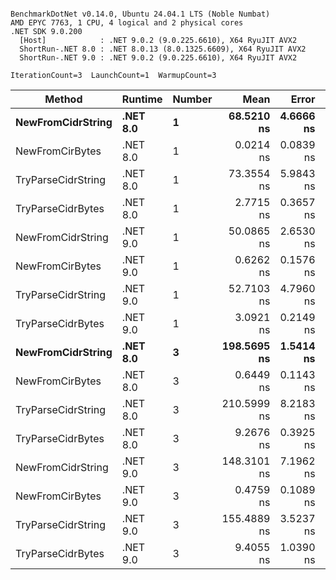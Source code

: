 ```

BenchmarkDotNet v0.14.0, Ubuntu 24.04.1 LTS (Noble Numbat)
AMD EPYC 7763, 1 CPU, 4 logical and 2 physical cores
.NET SDK 9.0.200
  [Host]            : .NET 9.0.2 (9.0.225.6610), X64 RyuJIT AVX2
  ShortRun-.NET 8.0 : .NET 8.0.13 (8.0.1325.6609), X64 RyuJIT AVX2
  ShortRun-.NET 9.0 : .NET 9.0.2 (9.0.225.6610), X64 RyuJIT AVX2

IterationCount=3  LaunchCount=1  WarmupCount=3  

```
| Method             | Runtime  | Number | Mean        | Error     | StdDev    | Min         | Max         | Allocated |
|------------------- |--------- |------- |------------:|----------:|----------:|------------:|------------:|----------:|
| **NewFromCidrString**  | **.NET 8.0** | **1**      |  **68.5210 ns** | **4.6666 ns** | **0.2558 ns** |  **68.3614 ns** |  **68.8161 ns** |         **-** |
| NewFromCirBytes    | .NET 8.0 | 1      |   0.0214 ns | 0.0839 ns | 0.0046 ns |   0.0182 ns |   0.0267 ns |         - |
| TryParseCidrString | .NET 8.0 | 1      |  73.3554 ns | 5.9843 ns | 0.3280 ns |  73.1379 ns |  73.7327 ns |         - |
| TryParseCidrBytes  | .NET 8.0 | 1      |   2.7715 ns | 0.3657 ns | 0.0200 ns |   2.7581 ns |   2.7946 ns |         - |
| NewFromCidrString  | .NET 9.0 | 1      |  50.0865 ns | 2.6530 ns | 0.1454 ns |  49.9606 ns |  50.2457 ns |         - |
| NewFromCirBytes    | .NET 9.0 | 1      |   0.6262 ns | 0.1576 ns | 0.0086 ns |   0.6208 ns |   0.6361 ns |         - |
| TryParseCidrString | .NET 9.0 | 1      |  52.7103 ns | 4.7960 ns | 0.2629 ns |  52.5097 ns |  53.0079 ns |         - |
| TryParseCidrBytes  | .NET 9.0 | 1      |   3.0921 ns | 0.2149 ns | 0.0118 ns |   3.0845 ns |   3.1057 ns |         - |
| **NewFromCidrString**  | **.NET 8.0** | **3**      | **198.5695 ns** | **1.5414 ns** | **0.0845 ns** | **198.4976 ns** | **198.6626 ns** |         **-** |
| NewFromCirBytes    | .NET 8.0 | 3      |   0.6449 ns | 0.1143 ns | 0.0063 ns |   0.6406 ns |   0.6521 ns |         - |
| TryParseCidrString | .NET 8.0 | 3      | 210.5999 ns | 8.2183 ns | 0.4505 ns | 210.0903 ns | 210.9450 ns |         - |
| TryParseCidrBytes  | .NET 8.0 | 3      |   9.2676 ns | 0.3925 ns | 0.0215 ns |   9.2447 ns |   9.2873 ns |         - |
| NewFromCidrString  | .NET 9.0 | 3      | 148.3101 ns | 7.1962 ns | 0.3945 ns | 148.0804 ns | 148.7655 ns |         - |
| NewFromCirBytes    | .NET 9.0 | 3      |   0.4759 ns | 0.1089 ns | 0.0060 ns |   0.4690 ns |   0.4794 ns |         - |
| TryParseCidrString | .NET 9.0 | 3      | 155.4889 ns | 3.5237 ns | 0.1931 ns | 155.2693 ns | 155.6323 ns |         - |
| TryParseCidrBytes  | .NET 9.0 | 3      |   9.4055 ns | 1.0390 ns | 0.0569 ns |   9.3624 ns |   9.4701 ns |         - |
